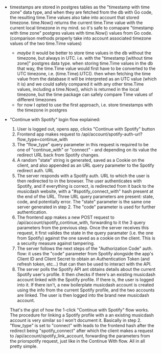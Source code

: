 - timestamps are stored in postgres tables as the "timestamp with time zone" data type, and when they are
  fetched from the db with Go code, the resulting time.Time values also take into account that stored timezone.
  time.Now() returns the current time.Time value with the current local timezone in my mind. so it's safe to comapare "timestamp with time zone" postgres values with time.Now() values from Go code. (comparison methods properly take into account associated timezone values of the two time.Time values)
  - *maybe* it would be better to store time values in the db without the timezone, but always in UTC.
    i.e. with the "timestamp [without time zone]" postgres data type. when storing time.Time values in 
    the db that way, the time.Time value would first have to be converted to the UTC timezone, i.e.
    (time.Time).UTC(). then when fetching the time value from the database it will be interpreted as 
    an UTC value (which it is) and we could safely compared it with any other time.Time values,
    including a time.Now(), which is returned in the local timezone, but the time package can safely
    compare Time values of different timezones
  - for now I opted to use the first approach, i.e. store timestamps with the timezone in postgres

- "Continue with Spotify" login flow explained:
  1. User is logged out, opens app, clicks "Continue with Spotify" button
  2. Frontend app makes request to /api/account/spotify-auth-url?flow_type=continue_with
    1. The "flow_type" query parameter in this request is required to be one of "continue_with" or "connect" - and depending on its value the redirect
    URL back from Spotify changes.
    2. A random "state" string is generated, saved as a Cookie on the client, and also appended as an URL query parameter to the Spotify redirect auth. URL
  3. The server responds with a Spotify auth. URL to which the user is then redirected to in the browser. The user authenticates with Spotify, and if everything is correct, is redirected from it back to the musicdash website, with a "#spotify_connect_with" hash present at the end of the URL. Three URL query parameters are present: state, code, and potentially error. The "state" parameter is the same one server generated in step 2. The "code" parameter is used for further authentication.
  4. The frontend app makes a new POST request to /api/account/spotify_continue_with, forwarding to it the 3 query parameters from the previous step. Once the server receives this request, it first valides the state in the query paramater (i.e. the one from Spotify) against the one saved as a cookie on the client. This is a security measure against tampering. 
  5. The server follows the next steps of the "Authorization Code" auth. flow: it uses the "code" parameter from Spotify alongside the app's Client ID and Client Secret to obtain an Authentication Token (and refresh token, etc...) that can then be used to interact with the API.
  6. The server polls the Spotify API ant obtains details about the current Spotify user's profile. It then checks if there's an existing musicdash account linked with the Spotify profile. If there is, the user is logged into it. If there isn't, a new boilerplate musicdash account is created using the info from the current Spotify profile, and the two accounts are linked. The user is then logged into the brand new musicdash account.
  
  That's the gist of how the 1-click "Continue with Spotify" flow works. The procedure for linking a Spotify profile with a an existing musicdash account is very similar so I won't document it. Basically in step 2. "flow_type" is set to "connect" with leads to the frontend hash after the redirect being "spotify_connect" after which the client makes a request to /api/account/spotify_link_account, forwarding the parameters from the priorspotify request, just like in the Continue With flow. All in all pretty simple.